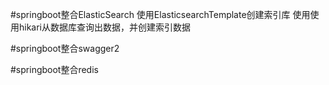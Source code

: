 #springboot整合ElasticSearch
    使用ElasticsearchTemplate创建索引库
    使用使用hikari从数据库查询出数据，并创建索引数据
    
#springboot整合swagger2
    
#springboot整合redis